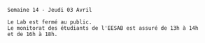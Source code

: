     Semaine 14 - Jeudi 03 Avril
    
    Le Lab est fermé au public.
    Le monitorat des étudiants de l'EESAB est assuré de 13h à 14h
    et de 16h à 18h.
